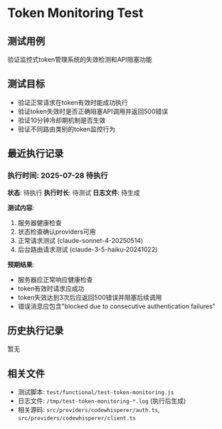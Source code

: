 # Token Monitoring Test

## 测试用例
验证监控式token管理系统的失效检测和API阻塞功能

## 测试目标
- 验证正常请求在token有效时能成功执行
- 验证token失效时是否正确阻塞API调用并返回500错误
- 验证10分钟冷却期机制是否生效
- 验证不同路由类别的token监控行为

## 最近执行记录

### 执行时间: 2025-07-28 待执行
**状态**: 待执行
**执行时长**: 待测试
**日志文件**: 待生成

**测试内容**:
1. 服务器健康检查
2. 状态检查确认providers可用
3. 正常请求测试 (claude-sonnet-4-20250514)
4. 后台路由请求测试 (claude-3-5-haiku-20241022)

**预期结果**:
- 服务器应正常响应健康检查
- token有效时请求应成功
- token失效达到3次后应返回500错误并阻塞后续调用
- 错误消息应包含"blocked due to consecutive authentication failures"

## 历史执行记录
暂无

## 相关文件
- 测试脚本: `test/functional/test-token-monitoring.js`
- 日志文件: `/tmp/test-token-monitoring-*.log` (执行后生成)
- 相关源码: `src/providers/codewhisperer/auth.ts`, `src/providers/codewhisperer/client.ts`